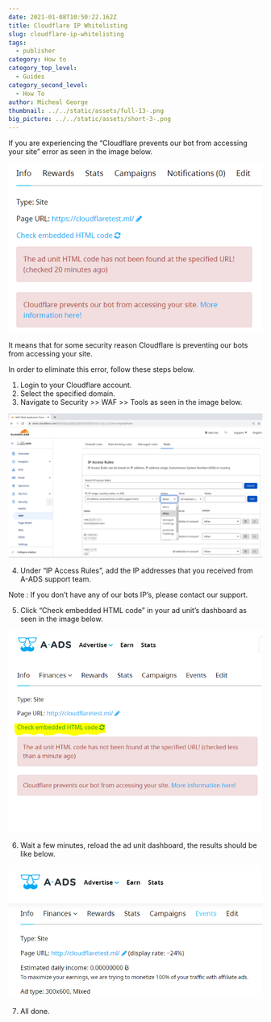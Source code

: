 ```yaml
---
date: 2021-01-08T10:50:22.162Z
title: Cloudflare IP Whitelisting
slug: cloudflare-ip-whitelisting
tags:
  - publisher
category: How to
category_top_level:
  - Guides
category_second_level:
  - How To
author: Micheal George
thumbnail: ../../static/assets/full-13-.png
big_picture: ../../static/assets/short-3-.png
---
```

If you are experiencing the “Cloudflare prevents our bot from accessing your site” error as seen in the image below.

![](../../static/assets/screenshot_5.png)

It means that for some security reason Cloudflare is preventing our bots from accessing your site.

In order to eliminate this error, follow these steps below.

1. Login to your Cloudflare account.
2. Select the specified domain.
3. Navigate to Security >> WAF >> Tools as seen in the image below.

![](../../static/assets/cloudflare.png)

4. Under “IP Access Rules”, add the IP addresses that you received from A-ADS support team.

Note : If you don’t have any of our bots IP’s, please contact our support.

5. Click “Check embedded HTML code” in your ad unit’s dashboard as seen in the image below.

![](../../static/assets/cloudflare-whitelisting-4.png)

6. Wait a few minutes, reload the ad unit dashboard, the results should be like below.

![](../../static/assets/cloudflare-whitelisting-5.png)

7. All done.